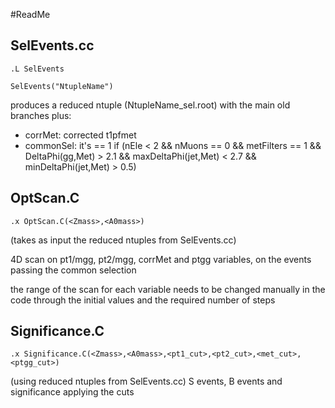 #ReadMe

## SelEvents.cc

`.L SelEvents`

`SelEvents("NtupleName")`

produces a reduced ntuple (NtupleName_sel.root) with the main old branches plus:
* corrMet: corrected t1pfmet 
* commonSel: it's == 1 if (nEle < 2 && nMuons == 0 && metFilters == 1 && DeltaPhi(gg,Met) > 2.1 && maxDeltaPhi(jet,Met) < 2.7 && minDeltaPhi(jet,Met) > 0.5)


## OptScan.C
`.x OptScan.C(<Zmass>,<A0mass>)`

(takes as input the reduced ntuples from SelEvents.cc)


4D scan on pt1/mgg, pt2/mgg, corrMet and ptgg variables, on the events passing the common selection

the range of the scan for each variable needs to be changed manually in the code through the initial values and the required number of steps 


## Significance.C
`.x Significance.C(<Zmass>,<A0mass>,<pt1_cut>,<pt2_cut>,<met_cut>,<ptgg_cut>)`

(using reduced ntuples from SelEvents.cc)
S events, B events and significance applying the cuts

